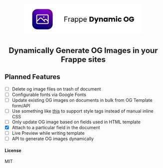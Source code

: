 <p align="center">
  <a href="https://github.com/NagariaHussain/frappe_dynamic_og">
    <img src="./.github/images/fdog_logo.png" width="380" />
  </a>
</p>
<h1 style="font-size: 24px" align="center">Dynamically Generate OG Images in your Frappe sites</h1>


## Planned Features

- [ ] Delete og image files on trash of document
- [ ] Configurable fonts via Google Fonts
- [ ] Update existing OG images on documents in bulk from OG Template form/API
- [ ] Use something like [this](https://github.com/jonkemp/inline-css) to support style tags instead of manual inline CSS
- [ ] Only update OG image based on fields used in HTML template
- [x] Attach to a particular field in the document
- [ ] Live Preview while writing template
- [ ] API to generate OG images dynamically

#### License

MIT